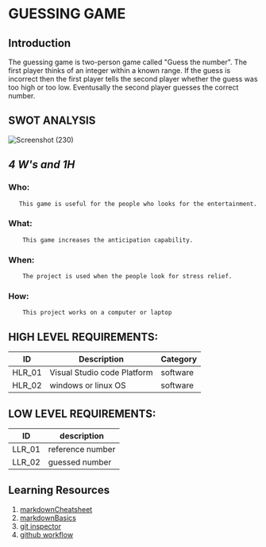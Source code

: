# GUESSING GAME
## Introduction
The guessing game is two-person game called "Guess the number". The first player thinks of an integer within a known range. If the guess is incorrect then the first player tells the second player whether the guess was too high or too low. Eventusally the second player guesses the correct number. 
## SWOT ANALYSIS
![Screenshot (230)](https://user-images.githubusercontent.com/89648206/132314075-9d5d147b-6ebf-423d-bda4-03099ab72553.png)



## ***4 W's and 1H***
### Who:
       This game is useful for the people who looks for the entertainment.
### What:
        This game increases the anticipation capability. 
### When:
        The project is used when the people look for stress relief.
### How:
        This project works on a computer or laptop 
## HIGH LEVEL REQUIREMENTS:
| ID | Description | Category |
|---------|--------|----------|
| HLR_01 | Visual Studio code Platform| software | 
| HLR_02 |windows or linux OS | software | 
## LOW LEVEL REQUIREMENTS:
| ID | description |
|-----|------------|
|LLR_01 | reference number |
|LLR_02 |guessed number |

## Learning Resources

1. [markdownCheatsheet](https://github.com/adam-p/markdown-here/wiki/Markdown-Cheatsheet)
2. [markdownBasics](https://guides.github.com/features/mastering-markdown/)
3. [git inspector](https://github.com/ejwa/gitinspector.git)
4. [github workflow](https://docs.github.com/en/actions/learn-github-action)
 
